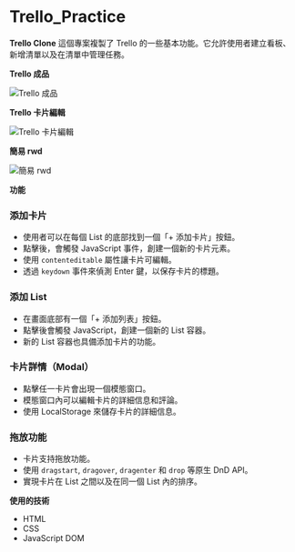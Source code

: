 # Trello_Practice

**Trello Clone**
這個專案複製了 Trello 的一些基本功能。它允許使用者建立看板、新增清單以及在清單中管理任務。


**Trello 成品**

![Trello 成品](https://user-images.githubusercontent.com/33803176/254138109-2ccabdda-f34a-464a-998b-36cee02b8e9e.png)

**Trello 卡片編輯**


![Trello 卡片編輯](https://user-images.githubusercontent.com/33803176/254138120-bb2bdeee-fdb7-42e3-898f-55172d98156c.png)

**簡易 rwd**

![簡易 rwd](https://user-images.githubusercontent.com/33803176/254138128-a91d98b3-ec2a-4e69-8f5f-602584e89b1a.png)

**功能**

### 添加卡片
- 使用者可以在每個 List 的底部找到一個「+ 添加卡片」按鈕。
- 點擊後，會觸發 JavaScript 事件，創建一個新的卡片元素。
- 使用 `contenteditable` 屬性讓卡片可編輯。
- 透過 `keydown` 事件來偵測 Enter 鍵，以保存卡片的標題。

### 添加 List
- 在畫面底部有一個「+ 添加列表」按鈕。
- 點擊後會觸發 JavaScript，創建一個新的 List 容器。
- 新的 List 容器也具備添加卡片的功能。

### 卡片詳情（Modal）
- 點擊任一卡片會出現一個模態窗口。
- 模態窗口內可以編輯卡片的詳細信息和評論。
- 使用 LocalStorage 來儲存卡片的詳細信息。

### 拖放功能
- 卡片支持拖放功能。
- 使用 `dragstart`, `dragover`, `dragenter` 和 `drop` 等原生 DnD API。
- 實現卡片在 List 之間以及在同一個 List 內的排序。


**使用的技術**
- HTML
- CSS
- JavaScript DOM






